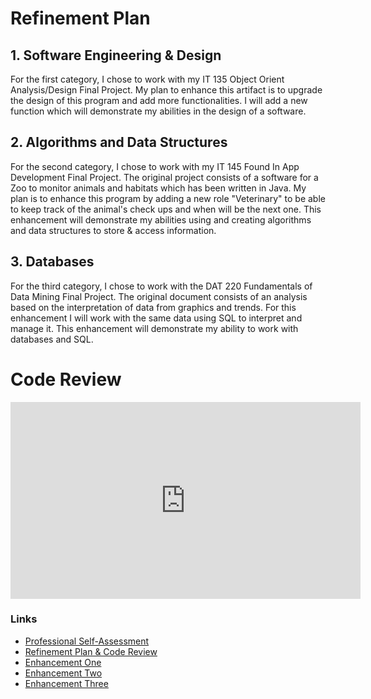 # Refinement Plan
## 1. Software Engineering & Design
For the first category, I chose to work with my IT 135 Object Orient Analysis/Design Final Project. My plan to enhance this artifact is to upgrade the design of this program and add more functionalities. I will add a new function which will demonstrate my abilities in the design of a software.

## 2. Algorithms and Data Structures
For the second category, I chose to work with my IT 145 Found In App Development Final Project. The original project consists of a software for a Zoo to monitor animals and habitats which has been written in Java. My plan is to enhance this program by adding a new role "Veterinary" to be able to keep track of the animal's check ups and when will be the next one. This enhancement will demonstrate my abilities using and creating algorithms and data structures to store & access information.

## 3. Databases
For the third category, I chose to work with the DAT 220 Fundamentals of Data Mining Final Project. The original document consists of an analysis based on the interpretation of data from graphics and trends. For this enhancement I will work with the same data using SQL to interpret and manage it. This enhancement will demonstrate my ability to work with databases and SQL.

# Code Review
<div align="center">
  <iframe 
        width="560" 
        height="315" 
        src="https://youtu.be/ZwPeaK7Fq8s" 
        frameborder="0" 
        allow="autoplay; encrypted-media" 
        allowfullscreen="">
  </iframe>
</div>

### Links
* [Professional Self-Assessment](https://paolaflores4.github.io/index.html)<br>
* [Refinement Plan & Code Review](https://paolaflores4.github.io/Plan&CodeReview.html)<br>
* [Enhancement One](https://paolaflores4.github.io/EnhancementOne.html)<br>
* [Enhancement Two](https://paolaflores4.github.io/EnhancementTwo.html)<br>
* [Enhancement Three](https://paolaflores4.github.io/EnhancementThree.html)
